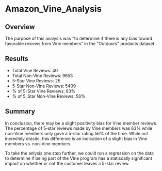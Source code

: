 # Amazon_Vine_Analysis

## Overview
The purpose of this analysis was "to determine if there is any bias toward favorable reviews from Vine members" in the "Outdoors" products dataset.

## Results
- Total Vine Reviews: 40
- Total Non-Vine Reviews: 9653
- 5-Star Vine Reviews: 25
- 5-Star Non-Vine Reviews: 5409
- % of 5-Star Vine Reviews: 63%
- % of 5_Star Non-Vine Reviews: 56%

## Summary
In conclusion, there may be a slight positivity bias for Vine member reviews. The percentage of 5-star reviews made by Vine members was 63% while non-Vine members only gave a 5-star rating 56% of the time. While not incredibly drastic, this difference is an indication of a slight bias in Vine members vs. non-Vine members. 

To take the anlysis one step further, we could run a regression on the data to determine if being part of the Vine program has a statiscally significant impact on whether or not the customer leaves a 5-star review. 
